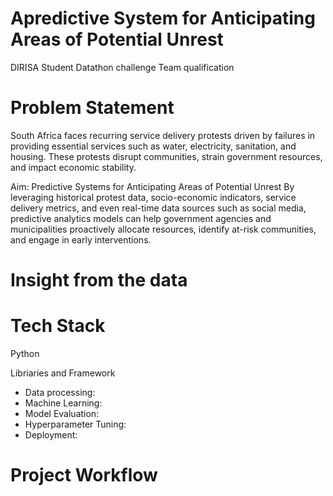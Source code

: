 ﻿# Apredictive System for Anticipating Areas of Potential Unrest
 
 DIRISA Student Datathon challenge Team qualification
 
# Problem Statement
South Africa faces recurring service delivery protests driven by failures in providing essential services such as water, electricity, sanitation, and housing. These protests disrupt communities, strain government resources, and impact economic stability.

Aim: Predictive Systems for Anticipating Areas of Potential Unrest
By leveraging historical protest data, socio-economic indicators, service delivery metrics, and even real-time data sources such as social media, predictive analytics models can help government agencies and municipalities proactively allocate resources, identify at-risk communities, and engage in early interventions.

# Insight from the data


 # Tech Stack 
Python

Libriaries and Framework
-  Data processing:
-  Machine Learning:
-  Model Evaluation:
-  Hyperparameter Tuning:
-  Deployment:

# Project Workflow

 




